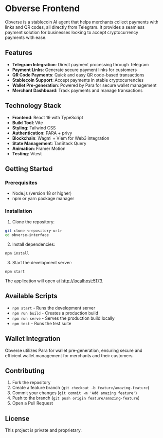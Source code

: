 # Obverse Frontend

Obverse is a stablecoin AI agent that helps merchants collect payments with links and QR codes, all directly from Telegram. It provides a seamless payment solution for businesses looking to accept cryptocurrency payments with ease.

## Features

- **Telegram Integration**: Direct payment processing through Telegram
- **Payment Links**: Generate secure payment links for customers
- **QR Code Payments**: Quick and easy QR code-based transactions
- **Stablecoin Support**: Accept payments in stable cryptocurrencies
- **Wallet Pre-generation**: Powered by Para for secure wallet management
- **Merchant Dashboard**: Track payments and manage transactions

## Technology Stack

- **Frontend**: React 19 with TypeScript
- **Build Tool**: Vite
- **Styling**: Tailwind CSS
- **Authentication**: PARA + privy
- **Blockchain**: Wagmi + Viem for Web3 integration
- **State Management**: TanStack Query
- **Animation**: Framer Motion
- **Testing**: Vitest

## Getting Started

### Prerequisites

- Node.js (version 18 or higher)
- npm or yarn package manager

### Installation

1. Clone the repository:
```bash
git clone <repository-url>
cd obverse-interface
```

2. Install dependencies:
```bash
npm install
```

3. Start the development server:
```bash
npm start
```

The application will open at [http://localhost:5173](http://localhost:5173).

## Available Scripts

- `npm start` - Runs the development server
- `npm run build` - Creates a production build
- `npm run serve` - Serves the production build locally
- `npm test` - Runs the test suite

## Wallet Integration

Obverse utilizes Para for wallet pre-generation, ensuring secure and efficient wallet management for merchants and their customers.

## Contributing

1. Fork the repository
2. Create a feature branch (`git checkout -b feature/amazing-feature`)
3. Commit your changes (`git commit -m 'Add amazing feature'`)
4. Push to the branch (`git push origin feature/amazing-feature`)
5. Open a Pull Request

## License

This project is private and proprietary.